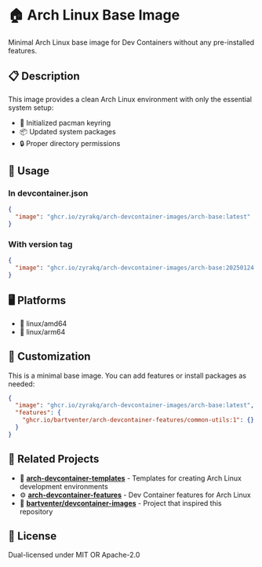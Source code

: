 # 🏠 Arch Linux Base Image

Minimal Arch Linux base image for Dev Containers without any pre-installed features.

## 📋 Description

This image provides a clean Arch Linux environment with only the essential system setup:

- 🔑 Initialized pacman keyring
- 📦 Updated system packages
- 🔒 Proper directory permissions

## 🚀 Usage

### In devcontainer.json

```json
{
  "image": "ghcr.io/zyrakq/arch-devcontainer-images/arch-base:latest"
}
```

### With version tag

```json
{
  "image": "ghcr.io/zyrakq/arch-devcontainer-images/arch-base:20250124.1"
}
```

## 🖥️ Platforms

- 🐧 linux/amd64
- 🐧 linux/arm64

## 🎨 Customization

This is a minimal base image. You can add features or install packages as needed:

```json
{
  "image": "ghcr.io/zyrakq/arch-devcontainer-images/arch-base:latest",
  "features": {
    "ghcr.io/bartventer/arch-devcontainer-features/common-utils:1": {}
  }
}
```

## 🔗 Related Projects

- 📁 **[arch-devcontainer-templates](https://github.com/zyrakq/arch-devcontainer-templates)** - Templates for creating Arch Linux development environments
- ⚙️ **[arch-devcontainer-features](https://github.com/zyrakq/arch-devcontainer-features)** - Dev Container features for Arch Linux
- 🌟 **[bartventer/devcontainer-images](https://github.com/bartventer/devcontainer-images)** - Project that inspired this repository

## 📄 License

Dual-licensed under MIT OR Apache-2.0
